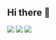 ## Hi there 👋
<img src="https://img.shields.io/badge/Java-007396?style=flat-square&logo=Java&logoColor=white" style="display:inline-block;">
<img src="https://img.shields.io/badge/Spring-6DB33F?style=flat-square&logo=Spring&logoColor=white" style="display:inline-block;">
<img src="https://img.shields.io/badge/Spring Boot-6DB33F?style=flat-square&logo=Spring Boot&logoColor=white" style="display:inline-block;">

<!--
**chobeebee/chobeebee** is a ✨ _special_ ✨ repository because its `README.md` (this file) appears on your GitHub profile.

Here are some ideas to get you started:

- 🔭 I’m currently working on ...
- 🌱 I’m currently learning ...
- 👯 I’m looking to collaborate on ...
- 🤔 I’m looking for help with ...
- 💬 Ask me about ...
- 📫 How to reach me: ...
- 😄 Pronouns: ...
- ⚡ Fun fact: ...
-->
